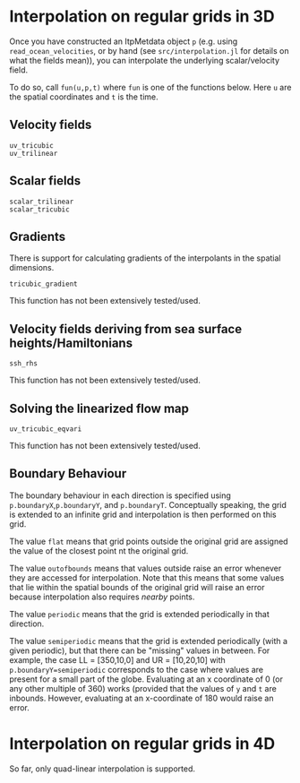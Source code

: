 # Interpolation on regular grids in 3D

Once you have constructed an ItpMetdata object `p` (e.g. using `read_ocean_velocities`, or by hand (see `src/interpolation.jl` for details on what the fields mean)), you can interpolate the underlying scalar/velocity field.

To do so, call `fun(u,p,t)` where `fun` is one of the functions below. Here `u` are the spatial coordinates and `t` is the time.

## Velocity fields 

```@docs
uv_tricubic
uv_trilinear
```

## Scalar fields
```@docs
scalar_trilinear
scalar_tricubic
```

## Gradients

There is support for calculating gradients of the interpolants in the spatial dimensions.

```@docs
tricubic_gradient
```
This function has not been extensively tested/used.

## Velocity fields deriving from sea surface heights/Hamiltonians 
```@docs
ssh_rhs
```

This function has not been extensively tested/used.

## Solving the linearized flow map

```@docs
uv_tricubic_eqvari
```
This function has not been extensively tested/used.

## Boundary Behaviour

The boundary behaviour in each direction is specified using `p.boundaryX`,`p.boundaryY`, and `p.boundaryT`.
Conceptually speaking, the grid is extended to an infinite grid and interpolation is then performed on this grid.

The value `flat` means that grid points outside the original grid are assigned the value of the closest point
nt the original grid.

The value `outofbounds` means that values outside raise an error whenever they are accessed for interpolation.
Note that this means that some values that lie within the spatial bounds of the original grid will raise an error
because interpolation also requires *nearby* points.

The value `periodic` means that the grid is extended periodically in that direction. 

The value `semiperiodic` means that the grid is extended periodically (with a given periodic),
but that there can be "missing" values in between. For example, the case LL = [350,10,0] and UR = [10,20,10] 
with `p.boundaryY=semiperiodic` corresponds to the case where values are present for a small part of the globe.
Evaluating at an x coordinate of 0 (or any other multiple of 360) works (provided that the values of `y` and `t` are inbounds.
However, evaluating at an x-coordinate of 180 would raise an error.

# Interpolation on regular grids in 4D

So far, only quad-linear interpolation is supported.

```@docs
```


